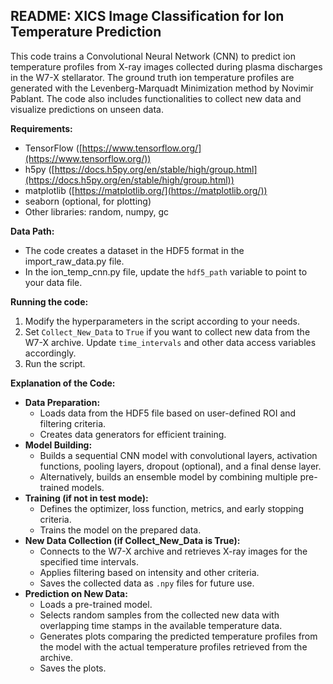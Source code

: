 ## README: XICS Image Classification for Ion Temperature Prediction

This code trains a Convolutional Neural Network (CNN) to predict ion temperature profiles from X-ray images collected during plasma discharges in the W7-X stellarator.
The ground truth ion temperature profiles are generated with the Levenberg-Marquadt Minimization method by Novimir Pablant. 
The code also includes functionalities to collect new data and visualize predictions on unseen data.

**Requirements:**

* TensorFlow ([https://www.tensorflow.org/](https://www.tensorflow.org/))
* h5py ([https://docs.h5py.org/en/stable/high/group.html](https://docs.h5py.org/en/stable/high/group.html))
* matplotlib ([https://matplotlib.org/](https://matplotlib.org/))
* seaborn (optional, for plotting)
* Other libraries: random, numpy, gc

**Data Path:**

* The code creates a dataset in the HDF5 format in the import_raw_data.py file.
* In the ion_temp_cnn.py file, update the `hdf5_path` variable to point to your data file.

**Running the code:**

1. Modify the hyperparameters in the script according to your needs. 
2. Set `Collect_New_Data` to `True` if you want to collect new data from the W7-X archive. Update `time_intervals` and other data access variables accordingly. 
3. Run the script.

**Explanation of the Code:**

* **Data Preparation:**
    * Loads data from the HDF5 file based on user-defined ROI and filtering criteria.
    * Creates data generators for efficient training.
* **Model Building:**
    * Builds a sequential CNN model with convolutional layers, activation functions, pooling layers, dropout (optional), and a final dense layer.
    * Alternatively, builds an ensemble model by combining multiple pre-trained models.
* **Training (if not in test mode):**
    * Defines the optimizer, loss function, metrics, and early stopping criteria.
    * Trains the model on the prepared data.
* **New Data Collection (if Collect_New_Data is True):**
    * Connects to the W7-X archive and retrieves X-ray images for the specified time intervals.
    * Applies filtering based on intensity and other criteria.
    * Saves the collected data as `.npy` files for future use.
* **Prediction on New Data:**
    * Loads a pre-trained model.
    * Selects random samples from the collected new data with overlapping time stamps in the available temperature data.
    * Generates plots comparing the predicted temperature profiles from the model with the actual temperature profiles retrieved from the archive.
    * Saves the plots.

